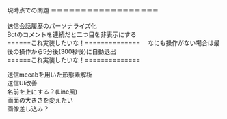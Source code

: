 ﻿現時点での問題
＝＝＝＝＝＝＝＝＝＝＝＝＝＝＝＝＝＝
<br>
<br>
送信会話履歴のパーソナライズ化<br>
  Botのコメントを連続だと二つ目を非表示にする<br>
======これ実装したいな！==============
　なにも操作がない場合は最後の操作から5分後(300秒後)に自動退出<br>
======これ実装したいな！==============
　

送信mecabを用いた形態素解析<br>
送信UI改善<br>
 名前を上にする？(Line風)<br>
 画面の大きさを変えたい<br>
 画像差し込み？<br>
